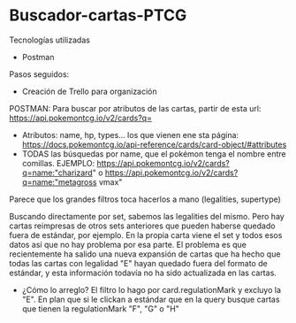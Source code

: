 # Buscador-cartas-PTCG

Tecnologías utilizadas
 - Postman

Pasos seguidos:
 - Creación de Trello para organización

POSTMAN:
Para buscar por atributos de las cartas, partir de esta url: 
https://api.pokemontcg.io/v2/cards?q=
 - Atributos: name, hp, types... los que vienen ene sta página: https://docs.pokemontcg.io/api-reference/cards/card-object/#attributes
 - TODAS las búsquedas por name, que el pokémon tenga el nombre entre comillas. EJEMPLO: https://api.pokemontcg.io/v2/cards?q=name:"charizard" o https://api.pokemontcg.io/v2/cards?q=name:"metagross vmax"

Parece que los grandes filtros toca hacerlos a mano (legalities, supertype)

Buscando directamente por set, sabemos las legalities del mismo. Pero hay cartas reimpresas de otros sets anteriores que pueden haberse quedado fuera de estándar, por ejemplo. En la propia carta viene el set y todos esos datos así que no hay problema por esa parte. El problema es que recientemente ha salido una nueva expansión de cartas que ha hecho que todas las cartas con legalidad "E" hayan quedado fuera del formato de estándar, y esta información todavía no ha sido actualizada en las cartas. 
 - ¿Cómo lo arreglo? El filtro lo hago por card.regulationMark y excluyo la "E". En plan que si le clickan a estándar que en la query busque cartas que tienen la regulationMark "F", "G" o "H"